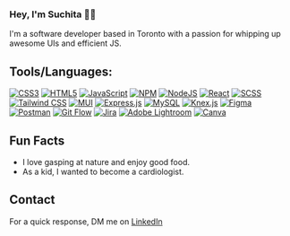### Hey, I'm Suchita 👋🏼

I'm a software developer based in Toronto with a passion for whipping up awesome UIs and efficient JS. 

## Tools/Languages:

[![CSS3](https://img.shields.io/badge/css3-%231572B6.svg?style=flat-square&logo=css3&logoColor=white)](#) [![HTML5](https://img.shields.io/badge/html5-%23E34F26.svg?style=flat-square&logo=html5&logoColor=white)](#) [![JavaScript](https://img.shields.io/badge/javascript-%23323330.svg?style=flat-square&logo=javascript&logoColor=%23F7DF1E)](#) [![NPM](https://img.shields.io/badge/NPM-%23000000.svg?style=flat-square&logo=npm&logoColor=white)](#) [![NodeJS](https://img.shields.io/badge/node.js-6DA55F?style=flat-square&logo=node.js&logoColor=white)](#) [![React](https://img.shields.io/badge/react-%2320232a.svg?style=flat-square&logo=react&logoColor=%2361DAFB)](#)  [![SCSS](https://img.shields.io/badge/SCSS-%23CC6699.svg?style=flat-square&logo=sass&logoColor=white)](#) [![Tailwind CSS](https://img.shields.io/badge/Tailwind%20CSS-%2338B2AC.svg?style=flat-square&logo=tailwind-css&logoColor=white)](#) [![MUI](https://img.shields.io/badge/MUI-%230081CB.svg?style=flat-square&logo=mui&logoColor=white)](#) [![Express.js](https://img.shields.io/badge/express.js-%23404d59.svg?style=flat-square&logo=express&logoColor=white)](#) [![MySQL](https://img.shields.io/badge/mysql-%2300f.svg?style=flat-square&logo=mysql&logoColor=white)](#) [![Knex.js](https://img.shields.io/badge/Knex.js-%23F00000.svg?style=flat-square&logo=knex.js&logoColor=white)](#) 
[![Figma](https://img.shields.io/badge/figma-%23F24E1E.svg?style=flat-square&logo=figma&logoColor=white)](#) [![Postman](https://img.shields.io/badge/Postman-%23FF6C37.svg?style=flat-square&logo=postman&logoColor=white)](#) [![Git Flow](https://img.shields.io/badge/Git%20Flow-%23FF6F61.svg?style=flat-square&logo=git&logoColor=white)](#) [![Jira](https://img.shields.io/badge/Jira-%230A0FFF.svg?style=flat-square&logo=jira&logoColor=white)](#) [![Adobe Lightroom](https://img.shields.io/badge/Adobe%20Lightroom-31A8FF.svg?style=flat-square&logo=Adobe%20Lightroom&logoColor=white)](#) [![Canva](https://img.shields.io/badge/Canva-%2300C4CC.svg?style=flat-square&logo=Canva&logoColor=white)](#)


## Fun Facts
- I love gasping at nature and enjoy good food.
- As a kid, I wanted to become a cardiologist. 

## Contact

For a quick response, DM me on [LinkedIn](https://www.linkedin.com/in/suchita-ashok/)

